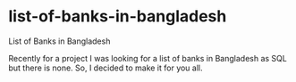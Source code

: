 # list-of-banks-in-bangladesh
List of Banks in Bangladesh

Recently for a project I was looking for a list of banks in Bangladesh as SQL but there is none. So, I decided to make it for you all.
